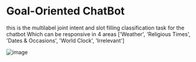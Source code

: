 # Goal-Oriented ChatBot
this is the multilabel joint intent and slot filling classification task for the chatbot Which can be responsive in 4 areas ['Weather', 'Religious Times', 'Dates & Occasions', 'World Clock', 'Irrelevant']

![image](https://user-images.githubusercontent.com/52626257/137441161-7c02d315-4290-4cf6-ba30-de18ad93a442.png)


